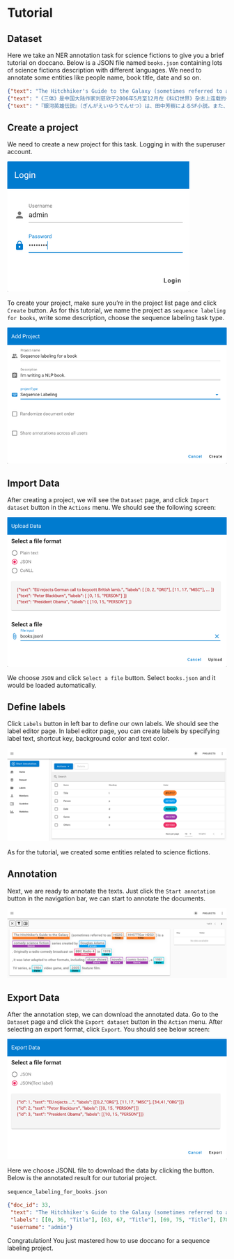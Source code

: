 # Tutorial

## Dataset

Here we take an NER annotation task for science fictions to give you a brief tutorial on doccano. Below is a JSON file named `books.json` containing lots of science fictions description with different languages. We need to annotate some entities like people name, book title, date and so on.

```json
{"text": "The Hitchhiker's Guide to the Galaxy (sometimes referred to as HG2G, HHGTTGor H2G2) is a comedy science fiction series created by Douglas Adams. Originally a radio comedy broadcast on BBC Radio 4 in 1978, it was later adapted to other formats, including stage shows, novels, comic books, a 1981 TV series, a 1984 video game, and 2005 feature film."}
{"text": "《三体》是中国大陆作家刘慈欣于2006年5月至12月在《科幻世界》杂志上连载的一部长篇科幻小说，出版后成为中国大陆最畅销的科幻长篇小说之一。2008年，该书的单行本由重庆出版社出版。本书是三体系列（系列原名为：地球往事三部曲）的第一部，该系列的第二部《三体II：黑暗森林》已经于2008年5月出版。2010年11月，第三部《三体III：死神永生》出版发行。 2011年，“地球往事三部曲”在台湾陆续出版。小说的英文版获得美国科幻奇幻作家协会2014年度“星云奖”提名，并荣获2015年雨果奖最佳小说奖。"}
{"text": "『銀河英雄伝説』（ぎんがえいゆうでんせつ）は、田中芳樹によるSF小説。また、これを原作とするアニメ、漫画、コンピュータゲーム、朗読、オーディオブック等の関連作品。略称は『銀英伝』（ぎんえいでん）。原作は累計発行部数が1500万部を超えるベストセラー小説である。1982年から2009年6月までに複数の版で刊行され、発行部数を伸ばし続けている。"}
```

## Create a project

We need to create a new project for this task. Logging in with the superuser account. 

![Sign in as a superuser.](./images/tutorial/signin.png)

To create your project, make sure you’re in the project list page and click `Create` button. As for this tutorial, we name the project as `sequence labeling for books`, write some description, choose the sequence labeling task type.

![Creating a project.](./images/tutorial/create_project.png)

## Import Data

After creating a project, we will see the `Dataset` page, and click `Import dataset` button in the `Actions` menu. We should see the following screen:

![Importing a dataset.](./images/tutorial/import_dataset.png)

We choose `JSON` and click `Select a file` button. Select `books.json` and it would be loaded automatically. 

## Define labels

Click `Labels` button in left bar to define our own labels. We should see the label editor page. In label editor page, you can create labels by specifying label text, shortcut key, background color and text color.

![Defining labels.](./images/tutorial/define_labels.png)

As for the tutorial, we created some entities related to science fictions.

## Annotation

Next, we are ready to annotate the texts. Just click the `Start annotation` button in the navigation bar, we can start to annotate the documents.

![Annotating named entities.](./images/tutorial/annotation.png)

## Export Data

After the annotation step, we can download the annotated data. Go to the `Dataset` page and click the `Export dataset` button in the `Action` menu. After selecting an export format, click `Export`. You should see below screen:

![Exporting a dataset.](./images/tutorial/export_dataset.png)

Here we choose JSONL file to download the data by clicking the button. Below is the annotated result for our tutorial project.

`sequence_labeling_for_books.json`

```json
{"doc_id": 33, 
 "text": "The Hitchhiker's Guide to the Galaxy (sometimes referred to as HG2G, HHGTTGor H2G2) is a comedy science fiction series created by Douglas Adams. Originally a radio comedy broadcast on BBC Radio 4 in 1978, it was later adapted to other formats, including stage shows, novels, comic books, a 1981 TV series, a 1984 video game, and 2005 feature film.", 
 "labels": [[0, 36, "Title"], [63, 67, "Title"], [69, 75, "Title"], [78, 82, "Title"], [89, 111, "Genre"], [130, 143, "Person"], [158, 180, "Genre"], [184, 193, "Other"], [199, 203, "Date"], [254, 265, "Genre"], [267, 273, "Genre"], [275, 286, "Genre"], [290, 294, "Date"], [295, 304, "Genre"], [308, 312, "Date"], [313, 323, "Genre"], [329, 333, "Date"], [334, 346, "Genre"]], 
 "username": "admin"}
```

Congratulation! You just mastered how to use doccano for a sequence labeling project. 
